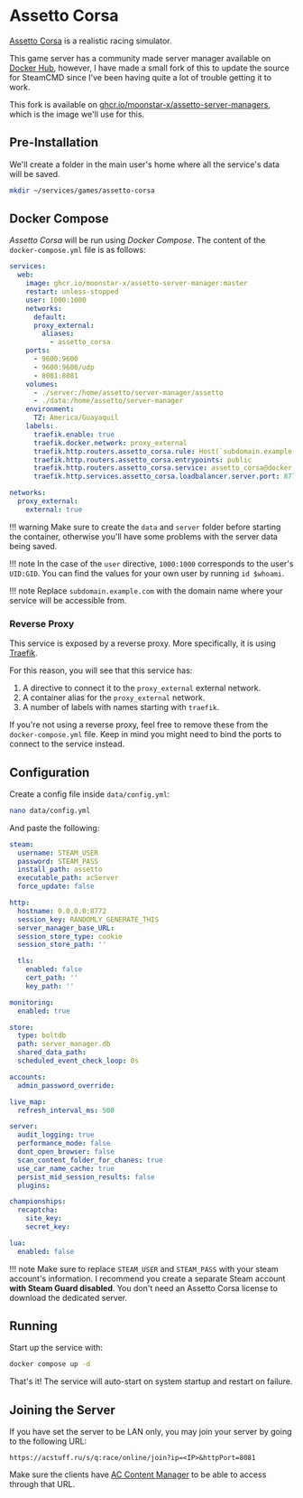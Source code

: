 # Assetto Corsa

[Assetto Corsa](https://store.steampowered.com/app/244210/Assetto_Corsa/) is a realistic racing simulator.

This game server has a community made server manager available on [Docker Hub](https://hub.docker.com/r/seejy/assetto-server-manager), however, I have made a small fork of this to update the source for SteamCMD since I've been having quite a lot of trouble getting it to work.

This fork is available on [ghcr.io/moonstar-x/assetto-server-managers](https://github.com/moonstar-x/assetto-server-manager/pkgs/container/assetto-server-manager), which is the image we'll use for this.

## Pre-Installation

We'll create a folder in the main user's home where all the service's data will be saved.

```bash
mkdir ~/services/games/assetto-corsa
```

## Docker Compose

*Assetto Corsa* will be run using *Docker Compose*. The content of the `docker-compose.yml` file is as follows:

```yaml
services:
  web:
    image: ghcr.io/moonstar-x/assetto-server-manager:master
    restart: unless-stopped
    user: 1000:1000
    networks:
      default:
      proxy_external:
        aliases:
          - assetto_corsa
    ports:
      - 9600:9600
      - 9600:9600/udp
      - 8081:8081
    volumes:
      - ./server:/home/assetto/server-manager/assetto
      - ./data:/home/assetto/server-manager
    environment:
      TZ: America/Guayaquil
    labels:
      traefik.enable: true
      traefik.docker.network: proxy_external
      traefik.http.routers.assetto_corsa.rule: Host(`subdomain.example.com`)
      traefik.http.routers.assetto_corsa.entrypoints: public
      traefik.http.routers.assetto_corsa.service: assetto_corsa@docker
      traefik.http.services.assetto_corsa.loadbalancer.server.port: 8772

networks:
  proxy_external:
    external: true
```

!!! warning
    Make sure to create the `data` and `server` folder before starting the container, otherwise you'll have some problems with the server data being saved.

!!! note
    In the case of the `user` directive, `1000:1000` corresponds to the user's `UID:GID`. You can find the values for your own user by running `id $whoami`.

!!! note
    Replace `subdomain.example.com` with the domain name where your service will be accessible from.

### Reverse Proxy

This service is exposed by a reverse proxy. More specifically, it is using [Traefik](../networking/traefik.md).

For this reason, you will see that this service has:

1. A directive to connect it to the `proxy_external` external network.
2. A container alias for the `proxy_external` network.
3. A number of labels with names starting with `traefik`.

If you're not using a reverse proxy, feel free to remove these from the `docker-compose.yml` file.
Keep in mind you might need to bind the ports to connect to the service instead.

## Configuration

Create a config file inside `data/config.yml`:

```bash
nano data/config.yml
```

And paste the following:

```yaml
steam:
  username: STEAM_USER
  password: STEAM_PASS
  install_path: assetto
  executable_path: acServer
  force_update: false

http:
  hostname: 0.0.0.0:8772
  session_key: RANDOMLY_GENERATE_THIS
  server_manager_base_URL:
  session_store_type: cookie
  session_store_path: ''

  tls:
    enabled: false
    cert_path: ''
    key_path: ''

monitoring:
  enabled: true

store:
  type: boltdb
  path: server_manager.db
  shared_data_path:
  scheduled_event_check_loop: 0s

accounts:
  admin_password_override:

live_map:
  refresh_interval_ms: 500

server:
  audit_logging: true
  performance_mode: false
  dont_open_browser: false
  scan_content_folder_for_chanes: true
  use_car_name_cache: true
  persist_mid_session_results: false
  plugins:

championships:
  recaptcha:
    site_key:
    secret_key:

lua:
  enabled: false
```

!!! note
    Make sure to replace `STEAM_USER` and `STEAM_PASS` with your steam account's information. I recommend you create a separate Steam account **with Steam Guard disabled**. You don't need an Assetto Corsa license to download the dedicated server.

## Running

Start up the service with:

```bash
docker compose up -d
```

That's it! The service will auto-start on system startup and restart on failure.

## Joining the Server

If you have set the server to be LAN only, you may join your server by going to the following URL:

```text
https://acstuff.ru/s/q:race/online/join?ip=<IP>&httpPort=8081
```

Make sure the clients have [AC Content Manager](https://assettocorsa.club/content-manager.html) to be able to access through that URL.
